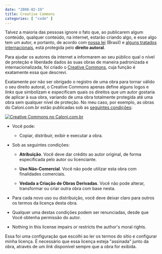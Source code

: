 ```yaml
---
date: "2008-02-19"
title: Creative Commons
categories: [ "code" ]
---
```

Talvez a maioria das pessoas ignore o fato que, ao publicarem algum conteúdo, qualquer conteúdo, na internet, estarão criando algo, e esse algo tem um autor, e portanto, de acordo com [nossa lei](http://www.planalto.gov.br/CCIVIL/Leis/L9610.htm) (Brasil) e [alguns tratados internacionais](http://www.scielo.br/scielo.php?script=sci_arttext&pid=S0100-19651998000200011), está protegida pelo **direito autoral**.

Para ajudar os autores da internet a informarem ao seu público qual o nível de proteção e liberdade dados às suas obras de maneira padronizada e internacionalizada, foi criado o [Creative Commons](http://creativecommons.org), cuja função é exatamente essa que descrevi.

Exatamente por não ser obrigado o registro de uma obra para tornar válido o seu direito autoral, o Creative Commons apenas define alguns logos e _links_ que simbolizam e especificam quais os direitos que um autor gostaria de aplicar à sua obra, variando de uma obra totalmente protegida até uma obra sem qualquer nível de proteção. No meu caso, por exemplo, as obras do Caloni.com.br estão publicadas sob as [seguintes condições](http://creativecommons.org/licenses/by-nc-nd/2.5/br/):

[![Creative Commons no Caloni.com.br](http://i.imgur.com/Agy9W5v.png)](http://creativecommons.org/licenses/by-nc-nd/2.5/br/)

	
  * Você pode:

	
    * Copiar, distribuir, exibir e executar a obra.

	
  * Sob as seguintes condições:

	
    * **Atribuição**. Você deve dar crédito ao autor original, de forma especificada pelo autor ou licenciante.

	
    * **Uso Não-Comercial**. Você não pode utilizar esta obra com finalidades comerciais.

	
    * **Vedada a Criação de Obras Derivadas**. Você não pode alterar, transformar ou criar outra obra com base nesta.

	
  * Para cada novo uso ou distribuição, você deve deixar claro para outros os termos da licença desta obra.

	
  * Qualquer uma destas condições podem ser renunciadas, desde que Você obtenha permissão do autor.

	
  * Nothing in this license impairs or restricts the author's moral rights.

Essa foi uma configuração que escolhi ao ler os termos do sítio e configurar minha licença. É necessário que essa licença esteja "assinada" junto da obra, através de um _link_ disponível sempre que a obra for exibida.
